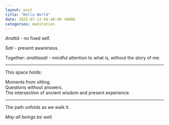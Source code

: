 ```yaml
---
layout: post
title: "Hello World"
date: 2025-07-13 04:48:48 +0000
categories: meditation
---
```


*Anattā* - no fixed self.

*Sati* - present awareness.

Together: *anattasati* - mindful attention to what is, without the story of me.

---

This space holds:

Moments from sitting.  
Questions without answers.  
The intersection of ancient wisdom and present experience.

---

The path unfolds as we walk it.

*May all beings be well.*
